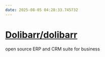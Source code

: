 ```yaml
---
date: 2025-08-05 04:28:33.745732
---
```


# [Dolibarr/dolibarr](https://github.com/Dolibarr/dolibarr)

open source ERP and CRM suite for business